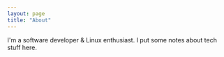 ```yaml
---
layout: page
title: "About"
---
```


I'm a software developer & Linux enthusiast. I put some notes about tech stuff here.